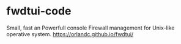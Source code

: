 # fwdtui-code
Small, fast an Powerfull console Firewall management for Unix-like operative system.   https://orlandc.github.io/fwdtui/
